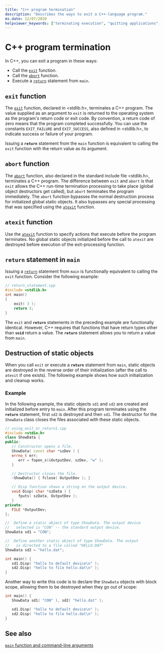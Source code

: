 ```yaml
---
title: "C++ program termination"
description: "Describes the ways to exit a C++-language program."
ms.date: 12/07/2020
helpviewer_keywords: ["terminating execution", "quitting applications", "exiting applications", "programs [C++], terminating"]
---
```

# C++ program termination

In C++, you can exit a program in these ways:

- Call the [`exit`](../c-runtime-library/reference/exit-exit-exit.md) function.
- Call the [`abort`](../c-runtime-library/reference/abort.md) function.
- Execute a [`return`](return-statement-cpp.md) statement from `main`.

## `exit` function

The [`exit`](../c-runtime-library/reference/exit-exit-exit.md) function, declared in \<stdlib.h>, terminates a C++ program. The value supplied as an argument to `exit` is returned to the operating system as the program's return code or exit code. By convention, a return code of zero means that the program completed successfully. You can use the constants `EXIT_FAILURE` and `EXIT_SUCCESS`, also defined in \<stdlib.h>, to indicate success or failure of your program.

Issuing a **`return`** statement from the `main` function is equivalent to calling the `exit` function with the return value as its argument.

## `abort` function

The [`abort`](../c-runtime-library/reference/abort.md) function, also declared in the standard include file \<stdlib.h>, terminates a C++ program. The difference between `exit` and `abort` is that `exit` allows the C++ run-time termination processing to take place (global object destructors get called), but `abort` terminates the program immediately. The `abort` function bypasses the normal destruction process for initialized global static objects. It also bypasses any special processing that was specified using the [`atexit`](../c-runtime-library/reference/atexit.md) function.

## `atexit` function

Use the [`atexit`](../c-runtime-library/reference/atexit.md) function to specify actions that execute before the program terminates. No global static objects initialized before the call to `atexit` are destroyed before execution of the exit-processing function.

## `return` statement in `main`

Issuing a [`return`](return-statement-cpp.md) statement from `main` is functionally equivalent to calling the `exit` function. Consider the following example:

```cpp
// return_statement.cpp
#include <stdlib.h>
int main()
{
    exit( 3 );
    return 3;
}
```

The `exit` and **`return`** statements in the preceding example are functionally identical. However, C++ requires that functions that have return types other than **`void`** return a value. The **`return`** statement allows you to return a value from `main`.

## Destruction of static objects

When you call `exit` or execute a **`return`** statement from `main`, static objects are destroyed in the reverse order of their initialization (after the call to `atexit` if one exists). The following example shows how such initialization and cleanup works.

### Example

In the following example, the static objects `sd1` and `sd2` are created and initialized before entry to `main`. After this program terminates using the **`return`** statement, first `sd2` is destroyed and then `sd1`. The destructor for the `ShowData` class closes the files associated with these static objects.

```cpp
// using_exit_or_return1.cpp
#include <stdio.h>
class ShowData {
public:
   // Constructor opens a file.
   ShowData( const char *szDev ) {
   errno_t err;
      err = fopen_s(&OutputDev, szDev, "w" );
   }

   // Destructor closes the file.
   ~ShowData() { fclose( OutputDev ); }

   // Disp function shows a string on the output device.
   void Disp( char *szData ) {
      fputs( szData, OutputDev );
   }
private:
   FILE *OutputDev;
};

//  Define a static object of type ShowData. The output device
//   selected is "CON" -- the standard output device.
ShowData sd1 = "CON";

//  Define another static object of type ShowData. The output
//   is directed to a file called "HELLO.DAT"
ShowData sd2 = "hello.dat";

int main() {
   sd1.Disp( "hello to default device\n" );
   sd2.Disp( "hello to file hello.dat\n" );
}
```

Another way to write this code is to declare the `ShowData` objects with block scope, allowing them to be destroyed when they go out of scope:

```cpp
int main() {
   ShowData sd1( "CON" ), sd2( "hello.dat" );

   sd1.Disp( "hello to default device\n" );
   sd2.Disp( "hello to file hello.dat\n" );
}
```

## See also

[`main` function and command-line arguments](main-function-command-line-args.md)
